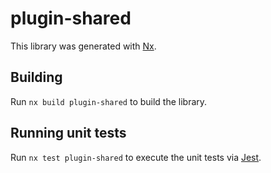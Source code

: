 # plugin-shared

This library was generated with [Nx](https://nx.dev).

## Building

Run `nx build plugin-shared` to build the library.

## Running unit tests

Run `nx test plugin-shared` to execute the unit tests via [Jest](https://jestjs.io).
